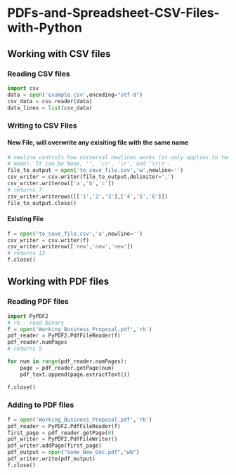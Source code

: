 # PDFs-and-Spreadsheet-CSV-Files-with-Python
## Working with CSV files
### Reading CSV files
```python
import csv
data = open('example.csv',encoding="utf-8")
csv_data = csv.reader(data)
data_lines = list(csv_data)
```
### Writing to CSV Files
#### New File, will overwrite any exisiting file with the same name
```python
# newline controls how universal newlines works (it only applies to text
# mode). It can be None, '', '\n', '\r', and '\r\n'. 
file_to_output = open('to_save_file.csv','w',newline='')
csv_writer = csv.writer(file_to_output,delimiter=',')
csv_writer.writerow(['a','b','c'])
# returns 7
csv_writer.writerows([['1','2','3'],['4','5','6']])
file_to_output.close()
```
#### Existing File
```python
f = open('to_save_file.csv','a',newline='')
csv_writer = csv.writer(f)
csv_writer.writerow(['new','new','new'])
# returns 13
f.close()
```
## Working with PDF files
### Reading PDF files
```python
import PyPDF2
# rb - read binary
f = open('Working_Business_Proposal.pdf','rb')
pdf_reader = PyPDF2.PdfFileReader(f)
pdf_reader.numPages
# returns 5

for num in range(pdf_reader.numPages):
    page = pdf_reader.getPage(num)
    pdf_text.append(page.extractText())

f.close()
```
### Adding to PDF files
```python
f = open('Working_Business_Proposal.pdf','rb')
pdf_reader = PyPDF2.PdfFileReader(f)
first_page = pdf_reader.getPage(0)
pdf_writer = PyPDF2.PdfFileWriter()
pdf_writer.addPage(first_page)
pdf_output = open("Some_New_Doc.pdf","wb")
pdf_writer.write(pdf_output)
f.close()
```